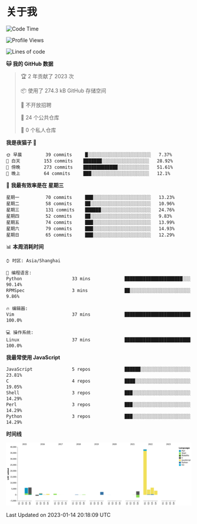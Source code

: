 # 关于我

<!--START_SECTION:waka-->
![Code Time](http://img.shields.io/badge/Code%20Time-721%20hrs%2036%20mins-blue)

![Profile Views](http://img.shields.io/badge/%E4%B8%AA%E4%BA%BA%E8%B5%84%E6%96%99%E8%A7%82%E7%9C%8B%E6%AC%A1%E6%95%B0-24-blue)

![Lines of code](https://img.shields.io/badge/%E4%BB%8E%E3%80%8CHello%20World%E3%80%8D%E8%B5%B7%E6%88%91%E5%B7%B2%E7%BB%8F%E5%86%99%E4%BA%86-70%20Thousand%20%E8%A1%8C%E4%BB%A3%E7%A0%81-blue)

**🐱 我的 GitHub 数据** 

> 🏆 2 年贡献了 2023 次
 > 
> 📦  使用了 274.3 kB GitHub 存储空间 
 > 
> 🚫 不开放招聘
 > 
> 📜 24 个公共仓库 
 > 
> 🔑 0 个私人仓库  
 > 
**我是夜猫子 🦉** 

```text
🌞 早晨         39 commits     █░░░░░░░░░░░░░░░░░░░░░░░░   7.37% 
🌆 白天         153 commits    ███████░░░░░░░░░░░░░░░░░░   28.92% 
🌃 傍晚         273 commits    █████████████░░░░░░░░░░░░   51.61% 
🌙 晚上         64 commits     ███░░░░░░░░░░░░░░░░░░░░░░   12.1%

```
📅 **我最有效率是在 星期三** 

```text
星期一          70 commits     ███░░░░░░░░░░░░░░░░░░░░░░   13.23% 
星期二          58 commits     ██░░░░░░░░░░░░░░░░░░░░░░░   10.96% 
星期三          131 commits    ██████░░░░░░░░░░░░░░░░░░░   24.76% 
星期四          52 commits     ██░░░░░░░░░░░░░░░░░░░░░░░   9.83% 
星期五          74 commits     ███░░░░░░░░░░░░░░░░░░░░░░   13.99% 
星期六          79 commits     ███░░░░░░░░░░░░░░░░░░░░░░   14.93% 
星期日          65 commits     ███░░░░░░░░░░░░░░░░░░░░░░   12.29%

```


📊 **本周消耗时间** 

```text
⌚︎ 时区: Asia/Shanghai

💬 编程语言: 
Python                   33 mins             ██████████████████████░░░   90.14% 
RPMSpec                  3 mins              ██░░░░░░░░░░░░░░░░░░░░░░░   9.86%

🔥 编辑器: 
Vim                      37 mins             █████████████████████████   100.0%

💻 操作系统: 
Linux                    37 mins             █████████████████████████   100.0%

```

**我最常使用 JavaScript** 

```text
JavaScript               5 repos             ██████░░░░░░░░░░░░░░░░░░░   23.81% 
C                        4 repos             ████░░░░░░░░░░░░░░░░░░░░░   19.05% 
Shell                    3 repos             ███░░░░░░░░░░░░░░░░░░░░░░   14.29% 
Perl                     3 repos             ███░░░░░░░░░░░░░░░░░░░░░░   14.29% 
Python                   3 repos             ███░░░░░░░░░░░░░░░░░░░░░░   14.29%

```


**时间线**

![Chart not found](https://raw.githubusercontent.com/Arondight/Arondight/master/charts/bar_graph.png) 


 Last Updated on 2023-01-14 20:18:09 UTC
<!--END_SECTION:waka-->

